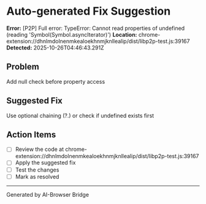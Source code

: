 # Auto-generated Fix Suggestion

**Error:** [P2P] Full error: TypeError: Cannot read properties of undefined (reading 'Symbol(Symbol.asyncIterator)')
**Location:** chrome-extension://dhnlmdolnenmkealoekhnmjknllealip/dist/libp2p-test.js:39167
**Detected:** 2025-10-26T04:46:43.291Z

## Problem
Add null check before property access

## Suggested Fix
Use optional chaining (?.) or check if undefined exists first

## Action Items
- [ ] Review the code at chrome-extension://dhnlmdolnenmkealoekhnmjknllealip/dist/libp2p-test.js:39167
- [ ] Apply the suggested fix
- [ ] Test the changes
- [ ] Mark as resolved

---
Generated by AI-Browser Bridge
